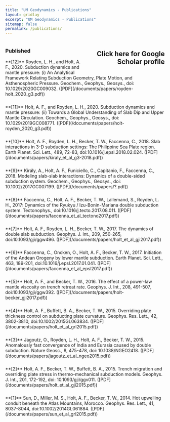 ```yaml
---
title: "UM Geodynamics - Publications"
layout: gridlay
excerpt: "UM Geodynamics - Publications"
sitemap: false
permalink: /publications/
---
```


<!-- 
<h3 style="font-weight: bold">Submitted:</h3> 

<h3 style="font-weight: bold">Published:</h3> <h4>[Click here for Google Scholar profile](https://scholar.google.com/citations?user=hIU7K7IAAAAJ&hl=en)</h4>  -->

<!-- <div style="clear: both">
    <h3 style="float: left">Published</h3>
    <h2 style="float: right">[Click here for Google Scholar profile](https://scholar.google.com/citations?user=hIU7K7IAAAAJ&hl=en)</h2>
</div>
<hr /> -->

<h3 style="float: left; width: 50%; font-weight: bold">Published</h3>
<h2 style="float: right; width: 50%; text-align: right;">Click here for Google Scholar profile</h2>

<p style="padding-top:15px">
**[12]** Royden, L. H., and Holt, A. F., 2020. Subduction dynamics and mantle pressure: (i) An Analytical Framework Relating Subduction Geometry, Plate Motion, and Asthenospheric Pressure. Geochem., Geophys., Geosys., doi: 10.1029/2020GC009032. ([PDF](/documents/papers/royden-holt_2020_g3.pdf))
</p>
<p style="padding-top:10px">
**[11]** Holt, A. F., and Royden, L. H., 2020. Subduction dynamics and mantle pressure: (ii) Towards a Global Understanding of Slab Dip and Upper Mantle Circulation. Geochem., Geophys., Geosys., doi: 10.1029/2019GC008771. ([PDF](/documents/papers/holt-royden_2020_g3.pdf))
</p>
<p style="padding-top:10px">
**[10]** Holt, A. F., Royden, L. H., Becker, T. W., Faccenna, C., 2018. Slab interactions in 3-D subduction settings: The Philippine Sea Plate region. Earth Planet. Sci. Lett., 489, 72-83, doi:10.1016/j.epsl.2018.02.024. ([PDF](/documents/papers/kiraly_et_al_g3-2018.pdf))
</p>
<p style="padding-top:10px">
**[9]** Király, A., Holt, A. F., Funiciello, C., Capitanio, F., Faccenna, C., 2018. Modeling slab-slab interactions: Dynamics of a double-sided subduction system. Geochem., Geophys., Geosys., doi: 10.1002/2017GC007199. ([PDF](/documents/papers/?.pdf))
</p>
<p style="padding-top:10px">
**[8]** Faccenna, C., Holt, A. F., Becker, T. W., Lallemand, S., Royden, L. H., 2017: Dynamics of the Ryukyu / Izu-Bonin-Mariana double subduction system. Tectonophys., doi:10.1016/j.tecto.2017.08.011. ([PDF](/documents/papers/faccenna_et_al_tectono2017.pdf))
</p>
<p style="padding-top:10px">
**[7]** Holt, A. F., Royden, L. H., Becker, T. W., 2017. The dynamics of double slab subduction. Geophys. J. Int.,  209, 250-265,  ​doi:10.1093/gji/ggw496.  ([PDF](/documents/papers/holt_et_al_gji2017.pdf))
</p>
<p style="padding-top:10px">
**[6]** Faccenna, C., Oncken, O., Holt, A. F., Becker, T. W., 2017. Initiation of the Andean Orogeny by lower mantle subduction. Earth Planet. Sci. Lett., 463, 189-201, doi:10.1016/j.epsl.2017.01.041. ([PDF](/documents/papers/faccenna_et_al_epsl2017.pdf))
</p>
<p style="padding-top:10px">
**[5]** Holt, A. F., and Becker, T. W., 2016. The effect of a power-law mantle viscosity on trench retreat rate. Geophys. J. Int., 208, 491-507, doi:10.1093/gji/ggw392. ([PDF](/documents/papers/holt-becker_gji2017.pdf))
</p>
<p style="padding-top:10px">
**[4]** Holt, A. F., Buffett, B. A., Becker, T. W., 2015. Overriding plate thickness control on subducting plate curvature. Geophys. Res. Lett., 42, 3802-3810, doi:10.1002/2015GL063834. ([PDF](/documents/papers/holt_et_al_grl2015.pdf))
</p>
<p style="padding-top:10px">
**[3]** Jagoutz, O., Royden, L. H., Holt, A. F., Becker, T. W., 2015. Anomalously fast convergence of India and Eurasia caused by double subduction. Nature Geosc., 8, 475-478, doi: 10.1038/NGEO2418.  ([PDF](/documents/papers/jagoutz_et_al_ngeo2015.pdf))
</p>
<p style="padding-top:10px">
**[2]** Holt, A. F., Becker, T. W., Buffett, B. A., 2015. Trench migration and overriding plate stress in thermo-mechanical subduction models. Geophys. J. Int., 201, 172-192, doi: 10.1093/gji/ggv011. ([PDF](/documents/papers/holt_et_al_gji2015.pdf))
</p>
<p style="padding-top:10px">
**[1]** Sun, D., Miller, M. S., Holt, A. F., Becker, T. W., 2014. Hot upwelling conduit beneath the  Atlas Mountains, Morocco. Geophys. Res. Lett., 41, 8037-8044, doi:10.1002/2014GL061884. ([PDF](/documents/papers/sun_et_al_grl2015.pdf))
</p>
<br>
<br>
<br>


